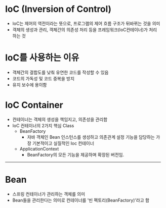 # IoC (Inversion of Control)

- IoC는 제어의 역전이라는 뜻으로, 프로그램의 제어 흐름 구조가 뒤바뀌는 것을 의미
- 객체의 생성과 관리, 객체간의 의존성 처리 등을 프레임워크(IoC컨테이너)가 처리하는 것

# IoC를 사용하는 이유

- 객체간의 결합도를 낮춰 유연한 코드를 작성할 수 있음
- 코드의 가독성 및 코드 중복을 방지
- 유지 보수에 용이함

# IoC Container

- 컨테이너는 객체의 생성을 책임지고, 의존성을 관리함
- IoC 컨테이너의 2가지 핵심 Class
  - BeanFactory
    - 자바 객체인 Bean 인스턴스를 생성하고 의존관계 설정 기능을 담당하는 가장 기본적이고 실질적인 Ioc 컨테이너
  - ApplicationContext
    - BeanFactory의 모든 기능을 제공하며 확장된 버전임. 

---
# Bean

- 스프링 컨테이너가 관리하는 객체를 의미
- Bean들을 관리한다는 의미로 컨테이너를 '빈 펙토리(BeanFactory)'라고 함